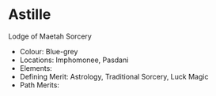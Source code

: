 # Astille
Lodge of Maetah Sorcery


* Colour: Blue-grey
* Locations: Imphomonee, Pasdani
* Elements:
* Defining Merit: Astrology, Traditional Sorcery, Luck Magic
* Path Merits:
